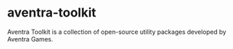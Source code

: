 # aventra-toolkit
Aventra Toolkit is a collection of open-source utility packages developed by Aventra Games.
